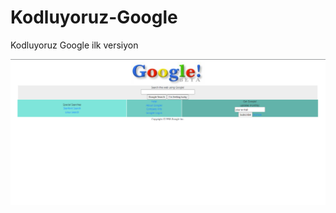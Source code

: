 # Kodluyoruz-Google

Kodluyoruz Google ilk versiyon

![Kodluyoruz Google ilk versiyon](https://github.com/ozlemsoydan/Kodluyoruz-Google/blob/main/google.png?raw=true)
